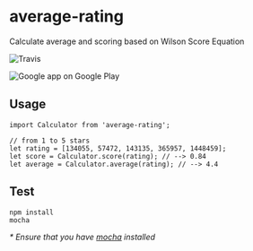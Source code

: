 # average-rating
Calculate  average and scoring based on Wilson Score Equation

![Travis](https://travis-ci.org/ndaidong/average-rating.svg?branch=master)

![Google app on Google Play](http://i.imgur.com/NgQX5OW.png)

## Usage

```
import Calculator from 'average-rating';

// from 1 to 5 stars
let rating = [134055, 57472, 143135, 365957, 1448459];
let score = Calculator.score(rating); // --> 0.84
let average = Calculator.average(rating); // --> 4.4
```


## Test

```
npm install
mocha
```

 _* Ensure that you have [mocha](https://mochajs.org/) installed_
